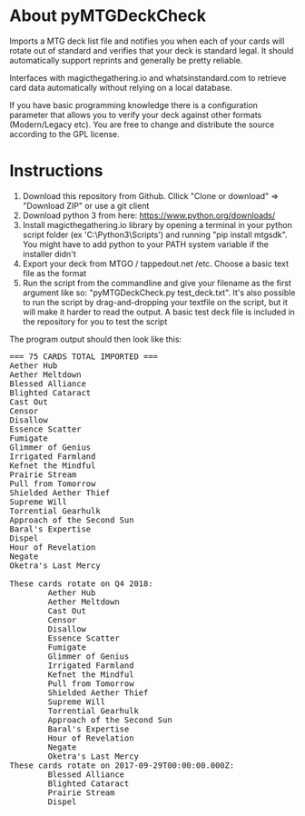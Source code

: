 # About pyMTGDeckCheck
Imports a MTG deck list file and notifies you when each of your cards will rotate out of standard and verifies that your deck is standard legal. It should automatically support reprints and generally be pretty reliable.

Interfaces with magicthegathering.io and whatsinstandard.com to retrieve card data automatically without relying on a local database.

If you have basic programming knowledge there is a configuration parameter that allows you to verify your deck against other formats (Modern/Legacy etc). You are free to change and distribute the source according to the GPL license.

# Instructions #
1. Download this repository from Github. Cllick "Clone or download" => "Download ZIP" or use a git client
2. Download python 3 from here: https://www.python.org/downloads/
3. Install magicthegathering.io library by opening a terminal in your python script folder (ex 'C:\Python3\Scripts') and running "pip install mtgsdk". You might have to add python to your PATH system variable if the installer didn't
4. Export your deck from MTGO / tappedout.net /etc. Choose a basic text file as the format
5. Run the script from the commandline and give your filename as the first argument like so: "pyMTGDeckCheck.py test_deck.txt". It's also possible to run the script by drag-and-dropping your textfile on the script, but it will make it harder to read the output. A basic test deck file is included in the repository for you to test the script

The program output should then look like this:

<pre>
=== 75 CARDS TOTAL IMPORTED ===
Aether Hub
Aether Meltdown
Blessed Alliance
Blighted Cataract
Cast Out
Censor
Disallow
Essence Scatter
Fumigate
Glimmer of Genius
Irrigated Farmland
Kefnet the Mindful
Prairie Stream
Pull from Tomorrow
Shielded Aether Thief
Supreme Will
Torrential Gearhulk
Approach of the Second Sun
Baral's Expertise
Dispel
Hour of Revelation
Negate
Oketra's Last Mercy

These cards rotate on Q4 2018:
        Aether Hub
        Aether Meltdown
        Cast Out
        Censor
        Disallow
        Essence Scatter
        Fumigate
        Glimmer of Genius
        Irrigated Farmland
        Kefnet the Mindful
        Pull from Tomorrow
        Shielded Aether Thief
        Supreme Will
        Torrential Gearhulk
        Approach of the Second Sun
        Baral's Expertise
        Hour of Revelation
        Negate
        Oketra's Last Mercy
These cards rotate on 2017-09-29T00:00:00.000Z:
        Blessed Alliance
        Blighted Cataract
        Prairie Stream
        Dispel
</pre>
